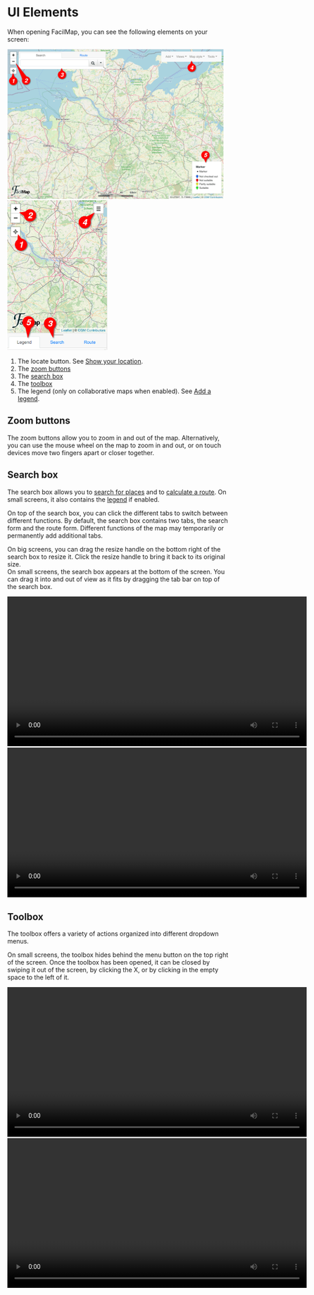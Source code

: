 # UI Elements

When opening FacilMap, you can see the following elements on your screen:

<img src="./ui.png" style="height: 340px">
<img src="./ui-mobile.png" style="height: 340px">

1. The locate button. See [Show your location](./locate).
2. The [zoom buttons](#zoom-buttons)
3. The [search box](#search-box)
4. The [toolbox](#toolbox)
5. The legend (only on collaborative maps when enabled). See [Add a legend](./legend).

## Zoom buttons

The zoom buttons allow you to zoom in and out of the map. Alternatively, you can use the mouse wheel on the map to zoom in and out, or on touch devices move two fingers apart or closer together.

## Search box

The search box allows you to [search for places](./search) and to [calculate a route](./route). On small screens, it also contains the [legend](./legend) if enabled.

On top of the search box, you can click the different tabs to switch between different functions. By default, the search box contains two tabs, the search form and the route form. Different functions of the map may temporarily or permanently add additional tabs.

On big screens, you can drag the resize handle on the bottom right of the search box to resize it. Click the resize handle to bring it back to its original size.\
On small screens, the search box appears at the bottom of the screen. You can drag it into and out of view as it fits by dragging the tab bar on top of the search box.

<video controls style="height: 340px">
	<source src="./searchbox.mp4">
</video>
<video controls style="height: 340px">
	<source src="./searchbox-mobile.mp4">
</video>

## Toolbox

The toolbox offers a variety of actions organized into different dropdown menus.

On small screens, the toolbox hides behind the menu button on the top right of the screen. Once the toolbox has been opened, it can be closed by swiping it out of the screen, by clicking the X, or by clicking in the empty space to the left of it.

<video controls style="height: 340px">
	<source src="./toolbox.mp4">
</video>
<video controls style="height: 340px">
	<source src="./toolbox-mobile.mp4">
</video>